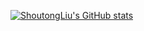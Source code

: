 [![ShoutongLiu's GitHub stats](https://github-readme-stats.vercel.app/api?username=ShoutongLiu&show_icons=true&theme=radical)](https://github.com/ShoutongLiu/github-readme-stats)


<!-- 编程语言统计 -->
<!-- [![Top Langs](https://github-readme-stats.vercel.app/api/top-langs/?username=ShoutongLiu)](https://github.com/ShoutongLiu/github-readme-stats) -->

